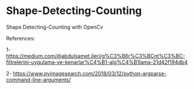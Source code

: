 # Shape-Detecting-Counting
Shape Detecting-Counting with OpenCv


References:

1- https://medium.com/@abdulsamet.ileri/g%C3%B6r%C3%BCnt%C3%BC-filtrelerini-uygulama-ve-kenarlar%C4%B1-alg%C4%B1lama-21d42f194db4

2- https://www.pyimagesearch.com/2018/03/12/python-argparse-command-line-arguments/
